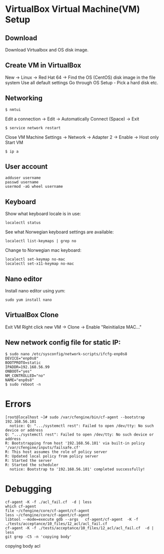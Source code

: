 # VirtualBox Virtual Machine(VM) Setup

## Download
Download Virtualbox and OS disk image.

## Create VM in VirtualBox
New -> Linux -> Red Hat 64
-> Find the OS (CentOS) disk image in the file system
Use all default settings
Go through OS Setup - Pick a hard disk etc.

## Networking
```
$ nmtui
```
Edit a connection -> Edit -> Automatically Connect (Space) -> Exit
```
$ service network restart
```
Close VM
Machine Settings -> Network -> Adapter 2 -> Enable -> Host only
Start VM
```
$ ip a
```

## User account
```
adduser username
passwd username
usermod -aG wheel username
```

## Keyboard
Show what keyboard locale is in use:
```
localectl status
```
See what Norwegian keyboard settings are available:
```
localectl list-keymaps | grep no
```
Change to Norwegian mac keyboard:
```
localectl set-keymap no-mac
localectl set-x11-keymap no-mac
```

## Nano editor
Install nano editor using yum:
```
sudo yum install nano
```

## VirtualBox Clone
Exit VM
Right click new VM -> Clone -> Enable "Reinitialize MAC..."

## New network config file for static IP:
```
$ sudo nano /etc/sysconfig/network-scripts/ifcfg-enp0s8
DEVICE="enp0s8"
BOOTPROTO=static
IPADDR=192.168.56.99
ONBOOT="yes"
NM_CONTROLLED="no"
NAME="enp0s8"
$ sudo reboot -n
```

# Errors
```
[root@localhost ~]# sudo /var/cfengine/bin/cf-agent --bootstrap 192.168.56.101
  notice: Q: ".../systemctl rest": Failed to open /dev/tty: No such device or address
Q: ".../systemctl rest": Failed to open /dev/tty: No such device or address
R: Bootstrapping from host '192.168.56.101' via built-in policy '/var/cfengine/inputs/failsafe.cf'
R: This host assumes the role of policy server
R: Updated local policy from policy server
R: Started the server
R: Started the scheduler
  notice: Bootstrap to '192.168.56.101' completed successfully!
```

# Debugging
```
cf-agent -K -f ./acl_fail.cf  -d | less
which cf-agent
file ~/cfengine/core/cf-agent/cf-agent
less ~/cfengine/core/cf-agent/cf-agent
libtool --mode=execute gdb --args   cf-agent/cf-agent  -K -f ./tests/acceptance/10_files/12_acl/acl_fail.cf
cf-agent -K -f ./tests/acceptance/10_files/12_acl/acl_fail.cf  -d | less
git grep -C5 -n 'copying body'
```
copying body acl
